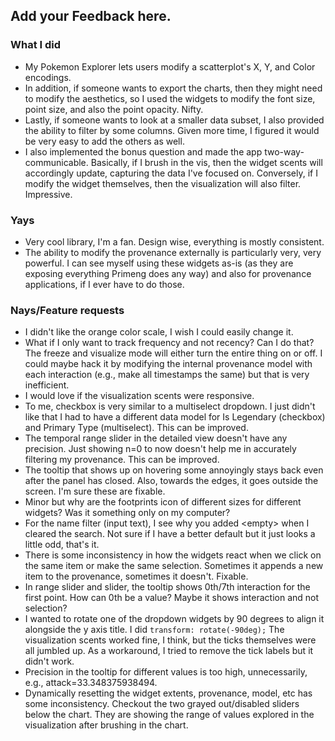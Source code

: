 ## Add your Feedback here.

### What I did
- My Pokemon Explorer lets users modify a scatterplot's X, Y, and Color encodings. 
- In addition, if someone wants to export the charts, then they might need to modify the aesthetics, so I used the widgets to modify the font size, point size, and also the point opacity. Nifty.
- Lastly, if someone wants to look at a smaller data subset, I also provided the ability to filter by some columns. Given more time, I figured it would be very easy to add the others as well.
- I also implemented the bonus question and made the app two-way-communicable. Basically, if I brush in the vis, then the widget scents will accordingly update, capturing the data I've focused on. Conversely, if I modify the widget themselves, then the visualization will also filter. Impressive.


### Yays
- Very cool library, I'm a fan. Design wise, everything is mostly consistent.
- The ability to modify the provenance externally is particularly very, very powerful. I can see myself using these widgets as-is (as they are exposing everything Primeng does any way) and also for provenance applications, if I ever have to do those.


### Nays/Feature requests
- I didn't like the orange color scale, I wish I could easily change it.
- What if I only want to track frequency and not recency? Can I do that? The freeze and visualize mode will either turn the entire thing on or off. I could maybe hack it by modifying the internal provenance model with each interaction (e.g., make all timestamps the same) but that is very inefficient.
- I would love if the visualization scents were responsive.
- To me, checkbox is very similar to a multiselect dropdown. I just didn't like that I had to have a different data model for Is Legendary (checkbox) and Primary Type (multiselect). This can be improved.
- The temporal range slider in the detailed view doesn't have any precision. Just showing n=0 to now doesn't help me in accurately filtering my provenance. This can be improved.
- The tooltip that shows up on hovering some annoyingly stays back even after the panel has closed. Also, towards the edges, it goes outside the screen. I'm sure these are fixable.
- Minor but why are the footprints icon of different sizes for different widgets? Was it something only on my computer?
- For the name filter (input text), I see why you added \<empty\> when I cleared the search. Not sure if I have a better default but it just looks a little odd, that's it.
- There is some inconsistency in how the widgets react when we click on the same item or make the same selection. Sometimes it appends a new item to the provenance, sometimes it doesn't. Fixable.
- In range slider and slider, the tooltip shows 0th/7th interaction for the first point. How can 0th be a value? Maybe it shows interaction and not selection?
- I wanted to rotate one of the dropdown widgets by 90 degrees to align it alongside the y axis title. I did `transform: rotate(-90deg);` The visualization scents worked fine, I think, but the ticks themselves were all jumbled up. As a workaround, I tried to remove the tick labels but it didn't work.
- Precision in the tooltip for different values is too high, unnecessarily, e.g., attack=33.348375938494.
- Dynamically resetting the widget extents, provenance, model, etc has some inconsistency. Checkout the two grayed out/disabled sliders below the chart. They are showing the range of values explored in the visualization after brushing in the chart.